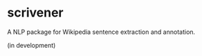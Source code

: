 scrivener
=========

A NLP package for Wikipedia sentence extraction and annotation.

(in development)